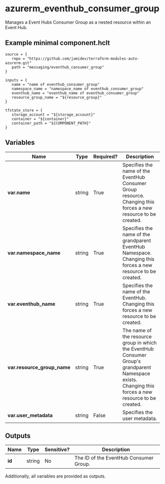 # azurerm_eventhub_consumer_group

Manages a Event Hubs Consumer Group as a nested resource within an Event Hub.

## Example minimal component.hclt

```hcl
source = {
   repo = "https://github.com/jumidev/terraform-modules-auto-azurerm.git" 
   path = "messaging/eventhub_consumer_group" 
}

inputs = {
   name = "name of eventhub_consumer_group" 
   namespace_name = "namespace_name of eventhub_consumer_group" 
   eventhub_name = "eventhub_name of eventhub_consumer_group" 
   resource_group_name = "${resource_group}" 
}

tfstate_store = {
   storage_account = "${storage_account}" 
   container = "${container}" 
   container_path = "${COMPONENT_PATH}" 
}

```

## Variables

| Name | Type | Required? |  Description |
| ---- | ---- | --------- |  ----------- |
| **var.name** | string | True | Specifies the name of the EventHub Consumer Group resource. Changing this forces a new resource to be created. | 
| **var.namespace_name** | string | True | Specifies the name of the grandparent EventHub Namespace. Changing this forces a new resource to be created. | 
| **var.eventhub_name** | string | True | Specifies the name of the EventHub. Changing this forces a new resource to be created. | 
| **var.resource_group_name** | string | True | The name of the resource group in which the EventHub Consumer Group's grandparent Namespace exists. Changing this forces a new resource to be created. | 
| **var.user_metadata** | string | False | Specifies the user metadata. | 



## Outputs

| Name | Type | Sensitive? | Description |
| ---- | ---- | --------- | --------- |
| **id** | string | No  | The ID of the EventHub Consumer Group. | 

Additionally, all variables are provided as outputs.
